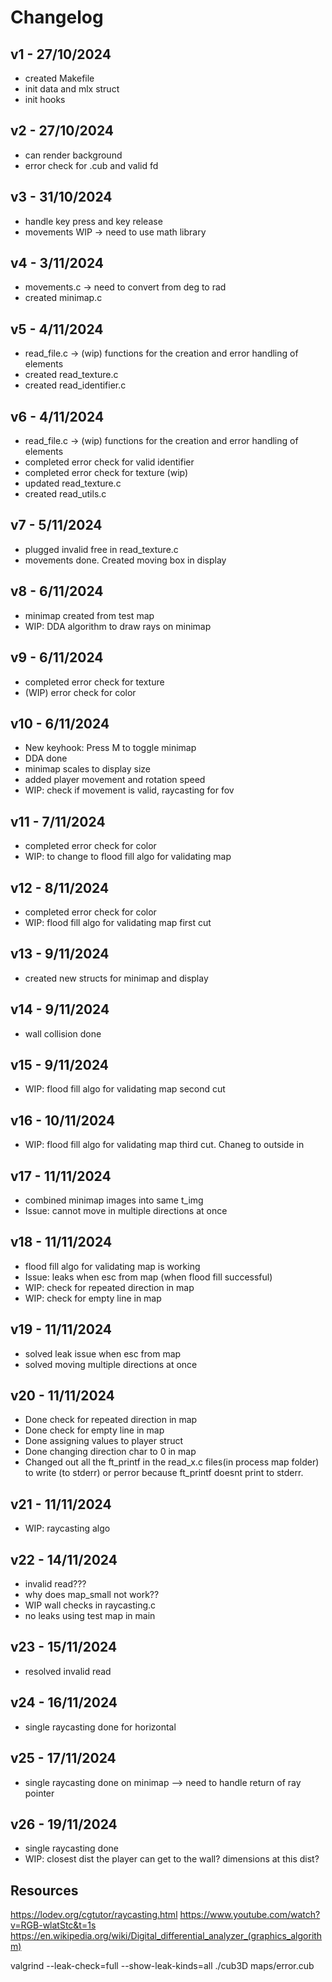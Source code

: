 # Changelog

## v1 - 27/10/2024
- created Makefile
- init data and mlx struct
- init hooks

## v2 - 27/10/2024
- can render background
- error check for .cub and valid fd

## v3 - 31/10/2024
- handle key press and key release
- movements WIP -> need to use math library

## v4 - 3/11/2024
- movements.c -> need to convert from deg to rad
- created minimap.c

## v5 - 4/11/2024
- read_file.c -> (wip) functions for the creation and error handling of elements
- created read_texture.c
- created read_identifier.c

## v6 - 4/11/2024
- read_file.c -> (wip) functions for the creation and error handling of elements
- completed error check for valid identifier
- completed error check for texture (wip)
- updated read_texture.c
- created read_utils.c

## v7 - 5/11/2024
- plugged invalid free in read_texture.c
- movements done. Created moving box in display

## v8 - 6/11/2024
- minimap created from test map
- WIP: DDA algorithm to draw rays on minimap

## v9 - 6/11/2024
- completed error check for texture
- (WIP) error check for color

## v10 - 6/11/2024
- New keyhook: Press M to toggle minimap
- DDA done
- minimap scales to display size
- added player movement and rotation speed
- WIP: check if movement is valid, raycasting for fov

## v11 - 7/11/2024
- completed error check for color
- WIP: to change to flood fill algo for validating map

## v12 - 8/11/2024
- completed error check for color
- WIP: flood fill algo for validating map first cut

## v13 - 9/11/2024
- created new structs for minimap and display

## v14 - 9/11/2024
- wall collision done

## v15 - 9/11/2024
- WIP: flood fill algo for validating map second cut

## v16 - 10/11/2024
- WIP: flood fill algo for validating map third cut. Chaneg to outside in

## v17 - 11/11/2024
- combined minimap images into same t_img
- Issue: cannot move in multiple directions at once

## v18 - 11/11/2024
- flood fill algo for validating map is working
- Issue: leaks when esc from map (when flood fill successful)
- WIP: check for repeated direction in map
- WIP: check for empty line in map

## v19 - 11/11/2024
- solved leak issue when esc from map
- solved moving multiple directions at once

## v20 - 11/11/2024
- Done check for repeated direction in map
- Done check for empty line in map
- Done assigning values to player struct
- Done changing direction char to 0 in map
- Changed out all the ft_printf in the read_x.c files(in process map folder) to write (to stderr) or perror because ft_printf doesnt print to stderr.

## v21 - 11/11/2024
- WIP: raycasting algo

## v22 - 14/11/2024
- invalid read???
- why does map_small not work??
- WIP wall checks in raycasting.c
- no leaks using test map in main

## v23 - 15/11/2024
- resolved invalid read

## v24 - 16/11/2024
- single raycasting done for horizontal

## v25 - 17/11/2024
- single raycasting done on minimap --> need to handle return of ray pointer

## v26 - 19/11/2024
- single raycasting done
- WIP: closest dist the player can get to the wall? dimensions at this dist?


## Resources
https://lodev.org/cgtutor/raycasting.html
https://www.youtube.com/watch?v=RGB-wlatStc&t=1s
https://en.wikipedia.org/wiki/Digital_differential_analyzer_(graphics_algorithm)

	
valgrind --leak-check=full --show-leak-kinds=all ./cub3D maps/error.cub
